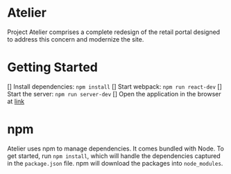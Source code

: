 # Atelier
Project Atelier comprises a complete redesign of the retail portal designed to address this concern and modernize the site.

# Getting Started
[] Install dependencies: `npm install`
[] Start webpack: `npm run react-dev`
[] Start the server: `npm run server-dev`
[] Open the application in the browser at [link](localhost:3000)

# npm
Atelier uses npm to manage dependencies.  It comes bundled with Node.  To get started, run `npm install`, which will handle the dependencies captured in the `package.json` file.  npm will download the packages into `node_modules`.
